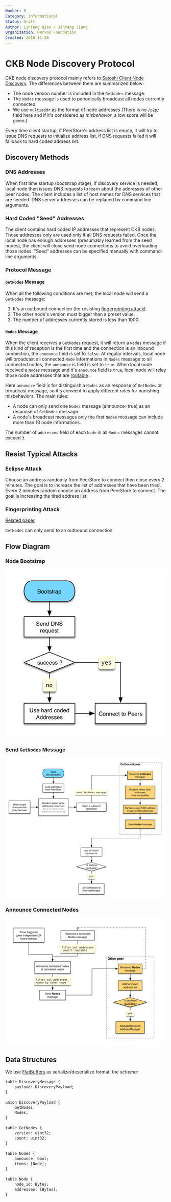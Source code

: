 ```yaml
---
Number: 6
Category: Informational
Status: Draft
Author: Linfeng Qian / JinYang Jiang
Organization: Nervos Foundation
Created: 2018-11-28
---
```


# CKB Node Discovery Protocol

CKB node discovery protocol mainly refers to [Satoshi Client Node Discovery][0]. The differences between them are summarized below:

* The node version number is included in the `GetNodes` message.
* The `Nodes` message is used to periodically broadcast all nodes currently connected.
* We use `multiaddr` as the format of node addresses  (There is no `/p2p/` field here and if it's considered as *misbehavior*, a low score will be given.)

Every time client startup, if PeerStore's address list is empty, it will try to issue DNS requests to initialize address list, if DNS requests failed it will fallback to hard coded address list.

## Discovery Methods
### DNS Addresses
When first time startup (bootstrap stage), if discovery service is needed, local node then issues DNS requests to learn about the addresses of other peer nodes. The client includes a list of host names for DNS services that are seeded. DNS server addresses can be replaced by command line arguments.

### Hard Coded "Seed" Addresses
The client contains hard coded IP addresses that represent CKB nodes. Those addresses only are used only if all DNS requests failed. Once the local node has enough addresses (presumably learned from the seed nodes), the client will close seed node connections to avoid overloading those nodes. "Seed" addresses can be specified manually with command-line arguments.

### Protocol Message
#### `GetNodes` Message
When all the following conditions are met, the local node will send a `GetNodes` message:

  1. It's an outbound connection (for resisting [fingerprinting attack][3]).
  2. The other node's version must bigger than a preset value.
  3. The number of addresses currently stored is less than 1000. 


#### `Nodes` Message
When the client receives a `GetNodes` request, it will return a `Nodes` message if this kind of reception is the first time and the connection is an inbound connection, the `announce` field is set to `false`. At regular intervals, local node will broadcast all connected `Node` informations in `Nodes` message to all connected nodes, the `announce` is field is set to `true`. When local node received a `Nodes` message and it's `announce` field is `true`, local node will relay those node addresses that are [routable][1] .

Here `announce` field is for distinguish a `Nodes` as an response of `GetNodes` or broadcast message, so it's convient to apply different rules for punishing misbehaviors. The main rules:

* A node can only send one `Nodes` message (announce=true) as an response of `GetNodes` message.
* A node's broadcast messages only the first `Nodes` message can include more than 10 node informations.

The number of `addresses` field of each `Node` in all `Nodes` messages cannot exceed `3`.

## Resist Typical Attacks
### Eclipse Attack
Choose an address randomly from PeerStore to connect then close every 2 minutes. The goal is to increase the list of addresses that have been tried.
Every 2 minutes random choose an address from PeerStore to connect. The goal is increasing the tired address list.

### Fingerprinting Attack
[Related paper][3]

`GetNodes` can only send to an outbound connection.

## Flow Diagram
### Node Bootstrap
![](images/bootstrap.png)
### Send `GetNodes` Message
![](images/get-nodes.png)
### Announce Connected Nodes
![](images/announce-nodes.png)

## Data Structures
We use [FlatBuffers][2] as serialize/deserialize format, the *schema*:

```
table DiscoveryMessage {
    payload: DiscoveryPayload;
}

union DiscoveryPayload {
    GetNodes,
    Nodes,
}

table GetNodes {
    version: uint32;
    count: uint32;
}

table Nodes {
    announce: bool;
    items: [Node];
}

table Node {
    node_id: Bytes;
    addresses: [Bytes];
}
```

[0]: https://en.bitcoin.it/wiki/Satoshi_Client_Node_Discovery
[1]: https://www.iana.org/assignments/iana-ipv4-special-registry/iana-ipv4-special-registry.xhtml
[2]: https://google.github.io/flatbuffers/
[3]: https://arxiv.org/pdf/1410.6079.pdf
